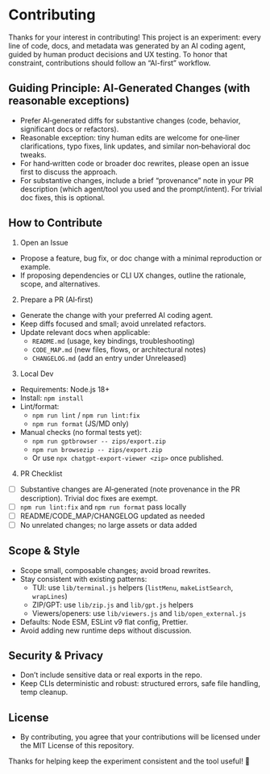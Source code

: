 # Contributing

Thanks for your interest in contributing! This project is an experiment: every line of code, docs, and metadata was generated by an AI coding agent, guided by human product decisions and UX testing. To honor that constraint, contributions should follow an “AI-first” workflow.

## Guiding Principle: AI‑Generated Changes (with reasonable exceptions)

- Prefer AI‑generated diffs for substantive changes (code, behavior, significant docs or refactors).
- Reasonable exception: tiny human edits are welcome for one‑liner clarifications, typo fixes, link updates, and similar non‑behavioral doc tweaks.
- For hand‑written code or broader doc rewrites, please open an issue first to discuss the approach.
- For substantive changes, include a brief “provenance” note in your PR description (which agent/tool you used and the prompt/intent). For trivial doc fixes, this is optional.

## How to Contribute

1) Open an Issue
- Propose a feature, bug fix, or doc change with a minimal reproduction or example.
- If proposing dependencies or CLI UX changes, outline the rationale, scope, and alternatives.

2) Prepare a PR (AI‑first)
- Generate the change with your preferred AI coding agent.
- Keep diffs focused and small; avoid unrelated refactors.
- Update relevant docs when applicable:
  - `README.md` (usage, key bindings, troubleshooting)
  - `CODE_MAP.md` (new files, flows, or architectural notes)
  - `CHANGELOG.md` (add an entry under Unreleased)

3) Local Dev
- Requirements: Node.js 18+
- Install: `npm install`
- Lint/format:
  - `npm run lint` / `npm run lint:fix`
  - `npm run format` (JS/MD only)
- Manual checks (no formal tests yet):
  - `npm run gptbrowser -- zips/export.zip`
  - `npm run browsezip -- zips/export.zip`
  - Or use `npx chatgpt-export-viewer <zip>` once published.

4) PR Checklist
- [ ] Substantive changes are AI‑generated (note provenance in the PR description). Trivial doc fixes are exempt.
- [ ] `npm run lint:fix` and `npm run format` pass locally
- [ ] README/CODE_MAP/CHANGELOG updated as needed
- [ ] No unrelated changes; no large assets or data added

## Scope & Style

- Scope small, composable changes; avoid broad rewrites.
- Stay consistent with existing patterns:
  - TUI: use `lib/terminal.js` helpers (`listMenu`, `makeListSearch`, `wrapLines`)
  - ZIP/GPT: use `lib/zip.js` and `lib/gpt.js` helpers
  - Viewers/openers: use `lib/viewers.js` and `lib/open_external.js`
- Defaults: Node ESM, ESLint v9 flat config, Prettier.
- Avoid adding new runtime deps without discussion.

## Security & Privacy

- Don’t include sensitive data or real exports in the repo.
- Keep CLIs deterministic and robust: structured errors, safe file handling, temp cleanup.

## License

- By contributing, you agree that your contributions will be licensed under the MIT License of this repository.

Thanks for helping keep the experiment consistent and the tool useful! 🙏
